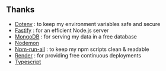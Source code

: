 ## Thanks

- [Dotenv](https://github.com/motdotla/dotenv) : to keep my environment variables safe and secure
- [Fastify](https://github.com/fastify/fastify) : for an efficient Node.js server
- [MongoDB](https://www.mongodb.com/) : for serving my data in a free database
- [Nodemon](https://github.com/remy/nodemon)
- [Npm-run-all](https://github.com/mysticatea/npm-run-all) : to keep my npm scripts clean & readable
- [Render](https://render.com/) : for providing free continuous deployments
- [Typescript](https://github.com/Microsoft/TypeScript)
